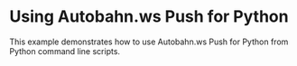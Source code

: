 Using Autobahn.ws Push for Python
=================================

This example demonstrates how to use Autobahn.ws Push for Python from
Python command line scripts.
